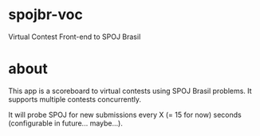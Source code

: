 spojbr-voc
==========

Virtual Contest Front-end to SPOJ Brasil

about
=========

This app is a scoreboard to virtual contests using SPOJ Brasil problems.
It supports multiple contests concurrently.

It will probe SPOJ for new submissions every X (= 15 for now) seconds (configurable in future... maybe...).

